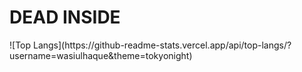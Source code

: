 <h1> DEAD INSIDE </h1>
![Top Langs](https://github-readme-stats.vercel.app/api/top-langs/?username=wasiulhaque&theme=tokyonight)

<!--
**wasiulhaque/wasiulhaque** is a ✨ _special_ ✨ repository because its `README.md` (this file) appears on your GitHub profile.

Here are some ideas to get you started:

- 🔭 I’m currently working on ...
- 🌱 I’m currently learning ...
- 👯 I’m looking to collaborate on ...
- 🤔 I’m looking for help with ...
- 💬 Ask me about ...
- 📫 How to reach me: ...
- 😄 Pronouns: ...
- ⚡ Fun fact: ...
-->
